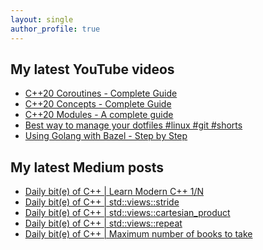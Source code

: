 ```yaml
---
layout: single
author_profile: true
---
```


## My latest YouTube videos

<ul>
<!--START_SECTION:youtube-->
<li><a href="https://www.youtube.com/watch?v=w-dmOHhBX9o">C++20 Coroutines - Complete Guide</a></li>
<li><a href="https://www.youtube.com/watch?v=1So7onMFxJM">C++20 Concepts  - Complete Guide</a></li>
<li><a href="https://www.youtube.com/watch?v=WRCwciJ5MTE">C++20 Modules - A complete guide</a></li>
<li><a href="https://www.youtube.com/watch?v=LHrB4TcU1JM">Best way to manage your dotfiles #linux #git #shorts</a></li>
<li><a href="https://www.youtube.com/watch?v=mXLrk0ipwz4">Using Golang with Bazel - Step by Step</a></li>
<!--END_SECTION:youtube-->
</ul>

## My latest Medium posts

<ul>
<!--START_SECTION:medium-->
<li><a href="https://medium.com/@simontoth/daily-bit-e-of-c-learn-modern-c-1-n-d2157dfdc08b?source=rss-1e1de1006a93------2">Daily bit(e) of C++ | Learn Modern C++ 1/N</a></li>
<li><a href="https://medium.com/@simontoth/daily-bit-e-of-c-std-views-stride-ca59c30845f5?source=rss-1e1de1006a93------2">Daily bit(e) of C++ | std::views::stride</a></li>
<li><a href="https://medium.com/@simontoth/daily-bit-e-of-c-std-views-cartesian-product-dcc00b76f9e?source=rss-1e1de1006a93------2">Daily bit(e) of C++ | std::views::cartesian_product</a></li>
<li><a href="https://medium.com/@simontoth/daily-bit-e-of-c-std-views-repeat-86c2c1d66dc2?source=rss-1e1de1006a93------2">Daily bit(e) of C++ | std::views::repeat</a></li>
<li><a href="https://medium.com/@simontoth/daily-bit-e-of-c-maximum-number-of-books-to-take-45d4099fd5c2?source=rss-1e1de1006a93------2">Daily bit(e) of C++ | Maximum number of books to take</a></li>
<!--END_SECTION:medium-->
</ul>
